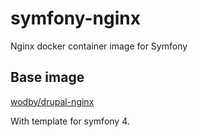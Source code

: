 # symfony-nginx
Nginx docker container image for Symfony

## Base image
[wodby/drupal-nginx](https://github.com/wodby/drupal-nginx)

With template for symfony 4.
